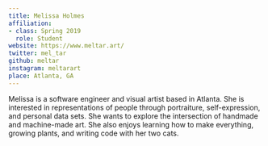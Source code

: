 ```yaml
---
title: Melissa Holmes
affiliation:
- class: Spring 2019
  role: Student
website: https://www.meltar.art/
twitter: mel_tar
github: meltar
instagram: meltarart
place: Atlanta, GA
---
```

Melissa is a software engineer and visual artist based in Atlanta. She is interested in representations of people through portraiture, self-expression, and personal data sets. She wants to explore the intersection of handmade and machine-made art. She also enjoys learning how to make everything, growing plants, and writing code with her two cats.